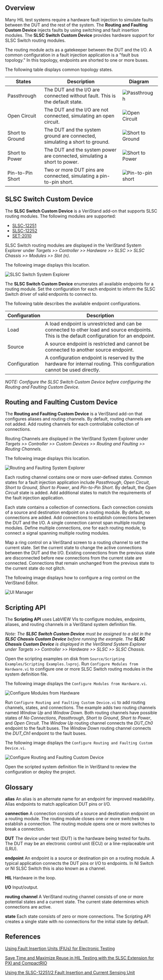 ## Overview

Many HIL test systems require a hardware fault injection to simulate faults between the DUT and the rest of the system. The **Routing and Faulting Custom Device** injects faults by using switching and fault insertion modules. The **SLSC Switch Custom Device** provides hardware support for SLSC Switch routing modules.

The routing module acts as a gatekeeper between the DUT and the I/O. A common configuration in a fault injection application is a "fault bus topology." In this topology, endpoints are shorted to one or more buses.

The following table displays common topology states.

| States | Description | Diagram |
|---|---|---|
| Passthrough | The DUT and the I/O are connected without fault. This is the default state. | ![Passthrough](https://ni.scene7.com/is/image/ni/wraiiira5591242785034529104?scl=1) |
| Open Circuit | The DUT and the I/O are not connected, simulating an open circuit. | ![Open Circuit](https://ni.scene7.com/is/image/ni/lrknfeim3638940521012328059?scl=1)|
| Short to Ground | The DUT and the system ground are connected, simulating a short to ground. | ![Short to Ground](https://ni.scene7.com/is/image/ni/yijyimpy803861224648293470?scl=1) |
| Short to Power | The DUT and the system power are connected, simulating a short to power. | ![Short to Power](https://ni.scene7.com/is/image/ni/yijyimpy803861224648293470?scl=1) |
| Pin-to-Pin Short | Two or more DUT pins are connected, simulating a pin-to-pin short. | ![Pin-to-pin short](https://ni.scene7.com/is/image/ni/bbkmcugz4974244261650505563?scl=1) |

## SLSC Switch Custom Device

The **SLSC Switch Custom Device** is a VeriStand add-on that supports SLSC routing modules. The following modules are supported:
* [SLSC-12251](https://www.ni.com/en-us/support/model.slsc-12251.html)
* [SLSC-12252](https://www.ni.com/en-us/support/model.slsc-12252.html)
* [SET-2010](https://www.smart-e-tech.de/en/products/signal-conditioning-with-slsc/set-slsc-cards/set-2010-routing-card/)

SLSC Switch routing modules are displayed in the VeriStand System Explorer under _Targets >> Controller >> Hardware >> SLSC >> SLSC Chassis >> Modules >> Slot (n)_.

The following image displays this location.

![SLSC Switch System Explorer](Support\SLSC%20Switch%20System%20Explorer.png)

The **SLSC Switch Custom Device** enumerates all available endpoints for a routing module. Set the configuration for each endpoint to inform the SLSC Switch driver of valid endpoints to connect to.

The following table describes the available endpoint configurations.

| Configuration | Description |
|---|---|
| Load | A load endpoint is unrestricted and can be connected to other load and source endpoints. This is the default configuration for an endpoint. |
| Source | A source endpoint is restricted and cannot be connected to another source endpoint. |
| Configuration | A configuration endpoint is reserved by the hardware for internal routing. This configuration cannot be used directly. |

_NOTE: Configure the SLSC Switch Custom Device before configuring the Routing and Faulting Custom Device._

## Routing and Faulting Custom Device

The **Routing and Faulting Custom Device** is a VeriStand add-on that configures aliases and routing channels. By default, routing channels are not added. Add routing channels for each controllable collection of connections.

Routing Channels are displayed in the VeriStand System Explorer under _Targets >> Controller >> Custom Devices >> Routing and Faulting >> Routing Channels_.

The following image displays this location.

![Routing and Faulting System Explorer](Support\Routing%20and%20Faulting%20System%20Explorer.png)

Each routing channel contains one or more user-defined states. Common states for a fault injection application include _Passthrough_, _Open Circuit_, _Short to Ground_, _Short to Power_, and _Pin-to-Pin Short_. By default, the _Open Circuit_ state is added. Add additional states to match the requirements of the fault injection application.

Each state contains a collection of connections. Each connection consists of a source and destination endpoint on a routing module. By default, no connections are added. Add connections to establish connections between the DUT and the I/O. A single connection cannot span multiple routing modules. Define multiple connections, one for each routing module, to connect a signal spanning multiple routing modules.

Map a ring control on a VeriStand screen to a routing channel to set the current state. Set the current state to change the active connections between the DUT and the I/O. Existing connections from the previous state are disconnected before new connections from the current state are connected. Connections that remain unchanged from the previous state to the current state do not glitch.

The following image displays how to configure a ring control on the VeriStand Editor.

![UI Manager](Support\UI%20Manager.png)

## Scripting API

The **Scripting API** uses LabVIEW VIs to configure modules, endpoints, aliases, and routing channels in a VeriStand system definition file.

_Note: The **SLSC Switch Custom Device** must be assigned to a slot in the **SLSC Chassis Custom Device** before running the example. The **SLSC Chassis Custom Device** is displayed in the VeriStand System Explorer under Targets >> Controller >> Hardware >> SLSC >> SLSC Chassis._

Open the scripting examples on disk from `Source/Scripting Examples/Scripting Examples.lvproj`. Run `Configure Modules from Hardware.vi` to configure one or more SLSC Switch routing modules in the system definition file.

The following image displays the `Configure Modules from Hardware.vi`.

![Configure Modules from Hardware](Support\Configure%20Modules%20From%20Hardware.png)

Run `Configure Routing and Faulting Custom Device.vi` to add routing channels, states, and connections. The example adds two routing channels named _Window Up_ and _Window Down_. Both routing channels have possible states of _No Connections_, _Passthrough_, _Short to Ground_, _Short to Power_, and _Open Circuit_. The _Window Up_ routing channel connects the _DUT_Ch0_ endpoint to the fault buses. The _Window Down_ routing channel connects the _DUT_Ch1_ endpoint to the fault buses.

The following image displays the `Configure Routing and Faulting Custom Device.vi`.

![Configure Routing and Faulting Custom Device](Support\Configure%20Routing%20and%20Faulting%20Custom%20Device.png)

Open the scripted system definition file in VeriStand to review the configuration or deploy the project.

## Glossary

**alias**   An alias is an alternate name for an endpoint for improved readability. Alias endpoints to match application DUT pins or I/O.

**connection**   A connection consists of a source and destination endpoint on a routing module. The routing module closes one or more switches to establish a connection. The routing module opens one or more switches to break a connection.

**DUT**   The device under test (DUT) is the hardware being tested for faults. The DUT may be an electronic control unit (ECU) or a line-replaceable unit (LRU).

**endpoint**   An endpoint is a source or destination pin on a routing module. A typical application connects the DUT pins or I/O to endpoints. In NI Switch or NI SLSC Switch this is also known as a channel.

**HIL**   Hardware in the loop.

**I/O**   Input/output.

**routing channel**   A VeriStand routing channel consists of one or more potential states and a current state. The current state determines which connections are active.

**state**   Each state consists of zero or more connections. The Scripting API creates a single state with no connections for the initial state by default.

## References

[Using Fault Insertion Units (FIUs) for Electronic Testing](http://www.ni.com/en-us/innovations/white-papers/09/using-fault-insertion-units--fius--for-electronic-testing.html)

[Save Time and Maximize Reuse in HIL Testing with the SLSC Extension for PXI and CompactRIO](https://www.ni.com/en-us/innovations/white-papers/18/save-time-and-maximize-reuse-in-hil-testing-with-the-slsc-extens.html)

[Using the SLSC-12251/2 Fault Insertion and Current Sensing Unit](https://www.ni.com/en-us/innovations/white-papers/19/using-the-slsc-12251-2-fault-insertion-and-current-sensing-unit.html)
